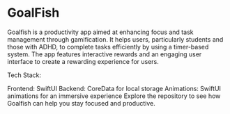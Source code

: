 # GoalFish
Goalfish is a productivity app aimed at enhancing focus and task management through gamification. It helps users, particularly students and those with ADHD, to complete tasks efficiently by using a timer-based system. The app features interactive rewards and an engaging user interface to create a rewarding experience for users.

Tech Stack:

Frontend: SwiftUI
Backend: CoreData for local storage
Animations: SwiftUI animations for an immersive experience
Explore the repository to see how Goalfish can help you stay focused and productive.
